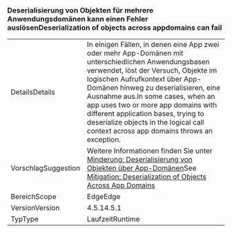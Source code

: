 ### <a name="deserialization-of-objects-across-appdomains-can-fail"></a><span data-ttu-id="8227f-101">Deserialisierung von Objekten für mehrere Anwendungsdomänen kann einen Fehler auslösen</span><span class="sxs-lookup"><span data-stu-id="8227f-101">Deserialization of objects across appdomains can fail</span></span>

|   |   |
|---|---|
|<span data-ttu-id="8227f-102">Details</span><span class="sxs-lookup"><span data-stu-id="8227f-102">Details</span></span>|<span data-ttu-id="8227f-103">In einigen Fällen, in denen eine App zwei oder mehr App-Domänen mit unterschiedlichen Anwendungsbasen verwendet, löst der Versuch, Objekte im logischen Aufrufkontext über App-Domänen hinweg zu deserialisieren, eine Ausnahme aus.</span><span class="sxs-lookup"><span data-stu-id="8227f-103">In some cases, when an app uses two or more app domains with different application bases, trying to deserialize objects in the logical call context across app domains throws an exception.</span></span>|
|<span data-ttu-id="8227f-104">Vorschlag</span><span class="sxs-lookup"><span data-stu-id="8227f-104">Suggestion</span></span>|<span data-ttu-id="8227f-105">Weitere Informationen finden Sie unter [Minderung: Deserialisierung von Objekten über App-Domänen](~/docs/framework/migration-guide/mitigation-deserialization-of-objects-across-app-domains.md)</span><span class="sxs-lookup"><span data-stu-id="8227f-105">See [Mitigation: Deserialization of Objects Across App Domains](~/docs/framework/migration-guide/mitigation-deserialization-of-objects-across-app-domains.md)</span></span>|
|<span data-ttu-id="8227f-106">Bereich</span><span class="sxs-lookup"><span data-stu-id="8227f-106">Scope</span></span>|<span data-ttu-id="8227f-107">Edge</span><span class="sxs-lookup"><span data-stu-id="8227f-107">Edge</span></span>|
|<span data-ttu-id="8227f-108">Version</span><span class="sxs-lookup"><span data-stu-id="8227f-108">Version</span></span>|<span data-ttu-id="8227f-109">4.5.1</span><span class="sxs-lookup"><span data-stu-id="8227f-109">4.5.1</span></span>|
|<span data-ttu-id="8227f-110">Typ</span><span class="sxs-lookup"><span data-stu-id="8227f-110">Type</span></span>|<span data-ttu-id="8227f-111">Laufzeit</span><span class="sxs-lookup"><span data-stu-id="8227f-111">Runtime</span></span>|

